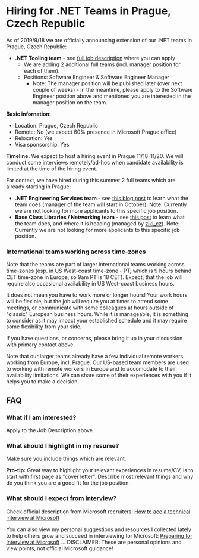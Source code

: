 # Hiring for .NET Teams in Prague, Czech Republic

As of 2019/9/18 we are officially announcing extension of our .NET teams in Prague, Czech Republic:
- **.NET Tooling team** - see [full job description](https://careers.microsoft.com/i/us/en/job/646082/Software-Engineer-NET-TOOLING) where you can apply
    - We are adding 2 additional full teams (incl. manager position for each of them).
    - Positions: Software Engineer & Software Engineer Manager
        - Note: The manager position will be published later (over next couple of weeks) - in the meantime, please apply to the Software Engineer position above and mentioned you are interested in the manager position on the team.


**Basic infornation:**
- Location: Prague, Czech Republic
- Remote: No (we expect 60% presence in Microsoft Prague office)
- Relocation: Yes
- Visa sponsorship: Yes

**Timeline:** We expect to host a hiring event in Prague 11/18-11/20. We will conduct some interviews remotely/ad-hoc when candidate availability is limited at the time of the hiring event.

For context, we have hired during this summer 2 full teams which are already starting in Prague:
- **.NET Engineering Services team** - see [this blog post](https://devblogs.microsoft.com/dotnet/the-evolving-infrastructure-of-net-core/) to learn what the team does (manager of the team will start in October). Note: Currently we are not looking for more applicants to this specific job position.
- **Base Class Libraries / Networking team** - see [this post](/networking_resources) to learn what the team does, and where it is heading (managed by [ziki_cz](https://twitter.com/ziki_cz)). Note: Currently we are not looking for more applicants to this specific job position.


### International teams working across time-zones

Note that the teams are part of larger international teams working across time-zones (esp. in US West-coast time-zone - PT, which is 9 hours behind CET time-zone in Europe, so 9am PT is 18 CET).
Expect, that the job will require also occasional availability in US West-coast business hours.

It does not mean you have to work more or longer hours!
Your work hours will be flexible, but the job will require you at times to attend some meetings, or communicate with some colleagues at hours outside of "classic" European business hours.
While it is manageable, it is something to consider as it may impact your established schedule and it may require some flexibility from your side.

If you have questions, or concerns, please bring it up in your discussion with primary contact above.

Note that our larger teams already have a few individual remote workers working from Europe, incl. Prague.
Our US-based team members are used to working with remote workers in Europe and to accomodate to their availability limitations.
We can share some of their experiences with you if it helps you to make a decision.


## FAQ


### What if I am interested?

Apply to the Job Description above.


### What should I highlight in my resume?

Make sure you include things which are relevant.

**Pro-tip:** Great way to highlight your relevant experiences in resume/CV, is to start with first page as "cover letter".
Describe most relevant things and why do you think you are a good fit for the job position.


### What should I expect from interview?

Check official description from Microsoft recruiters: [How to ace a technical interview at Microsoft](https://news.microsoft.com/life/how-to-ace-a-technical-interview-at-microsoft)

You can also view my personal suggestions and resources I collected lately to help others grow and succeed in interviewing for Microsoft: [Preparing for Interview at Microsoft](/interview_prep)
... DISCLAIMER: These are personal opinions and view points, not official Microsoft guidance!
